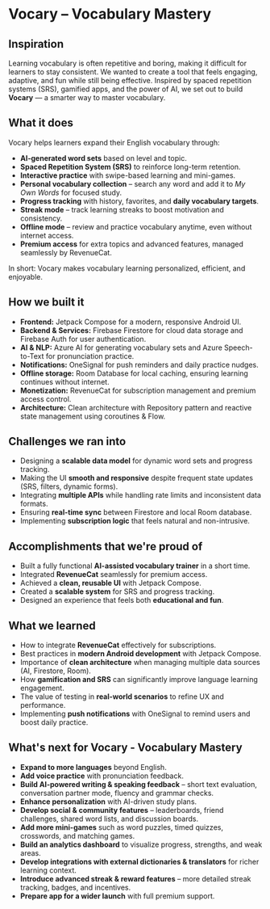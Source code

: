 # Vocary – Vocabulary Mastery

## Inspiration
Learning vocabulary is often repetitive and boring, making it difficult for learners to stay consistent. We wanted to create a tool that feels engaging, adaptive, and fun while still being effective. Inspired by spaced repetition systems (SRS), gamified apps, and the power of AI, we set out to build **Vocary** — a smarter way to master vocabulary.

## What it does
Vocary helps learners expand their English vocabulary through:
- **AI-generated word sets** based on level and topic.  
- **Spaced Repetition System (SRS)** to reinforce long-term retention.  
- **Interactive practice** with swipe-based learning and mini-games.  
- **Personal vocabulary collection** – search any word and add it to *My Own Words* for focused study.  
- **Progress tracking** with history, favorites, and **daily vocabulary targets**.  
- **Streak mode** – track learning streaks to boost motivation and consistency.  
- **Offline mode** – review and practice vocabulary anytime, even without internet access.  
- **Premium access** for extra topics and advanced features, managed seamlessly by RevenueCat.  

In short: Vocary makes vocabulary learning personalized, efficient, and enjoyable.

## How we built it
- **Frontend:** Jetpack Compose for a modern, responsive Android UI.  
- **Backend & Services:** Firebase Firestore for cloud data storage and Firebase Auth for user authentication.  
- **AI & NLP:** Azure AI for generating vocabulary sets and Azure Speech-to-Text for pronunciation practice.  
- **Notifications:** OneSignal for push reminders and daily practice nudges.  
- **Offline storage:** Room Database for local caching, ensuring learning continues without internet.  
- **Monetization:** RevenueCat for subscription management and premium access control.  
- **Architecture:** Clean architecture with Repository pattern and reactive state management using coroutines & Flow.  

## Challenges we ran into
- Designing a **scalable data model** for dynamic word sets and progress tracking.  
- Making the UI **smooth and responsive** despite frequent state updates (SRS, filters, dynamic forms).  
- Integrating **multiple APIs** while handling rate limits and inconsistent data formats.  
- Ensuring **real-time sync** between Firestore and local Room database.  
- Implementing **subscription logic** that feels natural and non-intrusive.  

## Accomplishments that we're proud of
- Built a fully functional **AI-assisted vocabulary trainer** in a short time.  
- Integrated **RevenueCat** seamlessly for premium access.  
- Achieved a **clean, reusable UI** with Jetpack Compose.  
- Created a **scalable system** for SRS and progress tracking.  
- Designed an experience that feels both **educational and fun**.  

## What we learned
- How to integrate **RevenueCat** effectively for subscriptions.  
- Best practices in **modern Android development** with Jetpack Compose.  
- Importance of **clean architecture** when managing multiple data sources (AI, Firestore, Room).  
- How **gamification and SRS** can significantly improve language learning engagement.  
- The value of testing in **real-world scenarios** to refine UX and performance.  
- Implementing **push notifications** with OneSignal to remind users and boost daily practice.  

## What's next for Vocary - Vocabulary Mastery
- **Expand to more languages** beyond English.  
- **Add voice practice** with pronunciation feedback.  
- **Build AI-powered writing & speaking feedback** – short text evaluation, conversation partner mode, fluency and grammar checks.  
- **Enhance personalization** with AI-driven study plans.  
- **Develop social & community features** – leaderboards, friend challenges, shared word lists, and discussion boards.  
- **Add more mini-games** such as word puzzles, timed quizzes, crosswords, and matching games.  
- **Build an analytics dashboard** to visualize progress, strengths, and weak areas.  
- **Develop integrations with external dictionaries & translators** for richer learning context.  
- **Introduce advanced streak & reward features** – more detailed streak tracking, badges, and incentives.  
- **Prepare app for a wider launch** with full premium support.  

